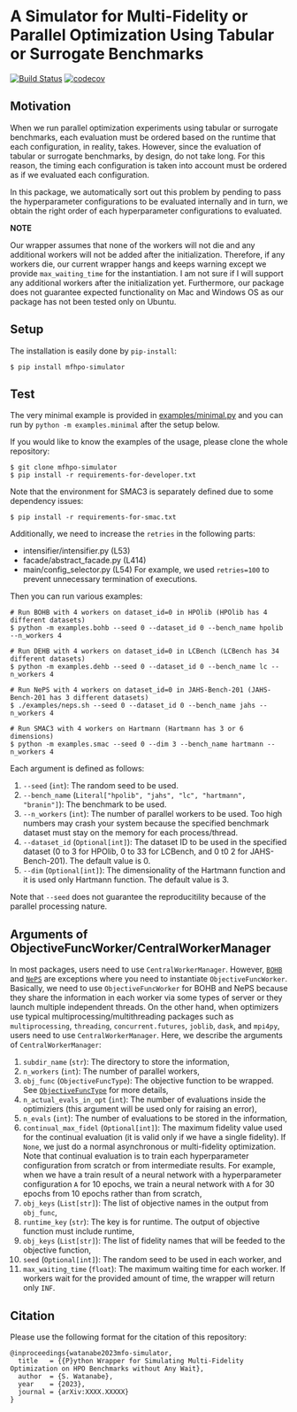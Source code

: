 # A Simulator for Multi-Fidelity or Parallel Optimization Using Tabular or Surrogate Benchmarks

[![Build Status](https://github.com/nabenabe0928/mfhpo-simulator/workflows/Functionality%20test/badge.svg?branch=main)](https://github.com/nabenabe0928/mfhpo-simulator)
[![codecov](https://codecov.io/gh/nabenabe0928/mfhpo-simulator/branch/main/graph/badge.svg?token=ZXWLF1HM2K)](https://codecov.io/gh/nabenabe0928/mfhpo-simulator)

## Motivation

When we run parallel optimization experiments using tabular or surrogate benchmarks, each evaluation must be ordered based on the runtime that each configuration, in reality, takes.
However, since the evaluation of tabular or surrogate benchmarks, by design, do not take long.
For this reason, the timing each configuration is taken into account must be ordered as if we evaluated each configuration.

In this package, we automatically sort out this problem by pending to pass the hyperparameter configurations to be evaluated internally and in turn, we obtain the right order of each hyperparameter configurations to evaluated.

**NOTE**

Our wrapper assumes that none of the workers will not die and any additional workers will not be added after the initialization.
Therefore, if any workers die, our current wrapper hangs and keeps warning except we provide `max_waiting_time` for the instantiation.
I am not sure if I will support any additional workers after the initialization yet.
Furthermore, our package does not guarantee expected functionality on Mac and Windows OS as our package has not been tested only on Ubuntu.

## Setup

The installation is easily done by `pip-install`:

```shell
$ pip install mfhpo-simulator
```

## Test

The very minimal example is provided in [examples/minimal.py](examples/minimal.py) and you can run by `python -m examples.minimal` after the setup below.

If you would like to know the examples of the usage, please clone the whole repository:

```shell
$ git clone mfhpo-simulator
$ pip install -r requirements-for-developer.txt
```

Note that the environment for SMAC3 is separately defined due to some dependency issues:

```shell
$ pip install -r requirements-for-smac.txt
```

Additionally, we need to increase the `retries` in the following parts:
- intensifier/intensifier.py (L53)
- facade/abstract_facade.py (L414)
- main/config_selector.py (L54)
For example, we used `retries=100` to prevent unnecessary termination of executions.

Then you can run various examples:

```shell
# Run BOHB with 4 workers on dataset_id=0 in HPOlib (HPOlib has 4 different datasets)
$ python -m examples.bohb --seed 0 --dataset_id 0 --bench_name hpolib --n_workers 4

# Run DEHB with 4 workers on dataset_id=0 in LCBench (LCBench has 34 different datasets)
$ python -m examples.dehb --seed 0 --dataset_id 0 --bench_name lc --n_workers 4

# Run NePS with 4 workers on dataset_id=0 in JAHS-Bench-201 (JAHS-Bench-201 has 3 different datasets)
$ ./examples/neps.sh --seed 0 --dataset_id 0 --bench_name jahs --n_workers 4

# Run SMAC3 with 4 workers on Hartmann (Hartmann has 3 or 6 dimensions)
$ python -m examples.smac --seed 0 --dim 3 --bench_name hartmann --n_workers 4
```

Each argument is defined as follows:
1. `--seed` (`int`): The random seed to be used.
2. `--bench_name` (`Literal["hpolib", "jahs", "lc", "hartmann", "branin"]`): The benchmark to be used.
3. `--n_workers` (`int`): The number of parallel workers to be used. Too high numbers may crash your system because the specified benchmark dataset must stay on the memory for each process/thread.
4. `--dataset_id` (`Optional[int]`): The dataset ID to be used in the specified dataset (0 to 3 for HPOlib, 0 to 33 for LCBench, and 0 t0 2 for JAHS-Bench-201). The default value is 0.
5. `--dim` (`Optional[int]`): The dimensionality of the Hartmann function and it is used only Hartmann function. The default value is 3.

Note that `--seed` does not guarantee the reproducitility because of the parallel processing nature.

## Arguments of ObjectiveFuncWorker/CentralWorkerManager

In most packages, users need to use `CentralWorkerManager`.
However, [`BOHB`](https://github.com/automl/hpBandSter/) and [`NePS`](https://github.com/automl/neps) are exceptions where you need to instantiate `ObjectiveFuncWorker`.
Basically, we need to use `ObjectiveFuncWorker` for BOHB and NePS because they share the information in each worker via some types of server or they launch multiple independent threads.
On the other hand, when optimizers use typical multiprocessing/multithreading packages such as `multiprocessing`, `threading`, `concurrent.futures`, `joblib`, `dask`, and `mpi4py`, users need to use `CentralWorkerManager`.
Here, we describe the arguments of `CentralWorkerManager`:
1. `subdir_name` (`str`): The directory to store the information,
2. `n_workers` (`int`): The number of parallel workers,
3. `obj_func` (`ObjectiveFuncType`): The objective function to be wrapped. See [`ObjectiveFuncType`](https://github.com/nabenabe0928/mfhpo-simulator/blob/main/benchmark_simulator/_constants.py#L10-L43) for more details,
4. `n_actual_evals_in_opt` (`int`): The number of evaluations inside the optimiziers (this argument will be used only for raising an error),
5. `n_evals` (`int`): The number of evaluations to be stored in the information,
6. `continual_max_fidel` (`Optional[int]`): The maximum fidelity value used for the continual evaluation (it is valid only if we have a single fidelity). If `None`, we just do a normal asynchronous or multi-fidelity optimization. Note that continual evaluation is to train each hyperparameter configuration from scratch or from intermediate results. For example, when we have a train result of a neural network with a hyperparameter configuration `A` for 10 epochs, we train a neural network with `A` for 30 epochs from 10 epochs rather than from scratch,
7. `obj_keys` (`List[str]`): The list of objective names in the output from `obj_func`,
8. `runtime_key` (`str`): The key is for runtime. The output of objective function must include runtime,
9. `obj_keys` (`List[str]`): The list of fidelity names that will be feeded to the objective function,
10. `seed` (`Optional[int]`): The random seed to be used in each worker, and
11. `max_waiting_time` (`float`): The maximum waiting time for each worker. If workers wait for the provided amount of time, the wrapper will return only `INF`.

## Citation

Please use the following format for the citation of this repository:

```
@inproceedings{watanabe2023mfo-simulator,
  title   = {{P}ython Wrapper for Simulating Multi-Fidelity Optimization on HPO Benchmarks without Any Wait},
  author  = {S. Watanabe},
  year    = {2023},
  journal = {arXiv:XXXX.XXXXX}
}
```
